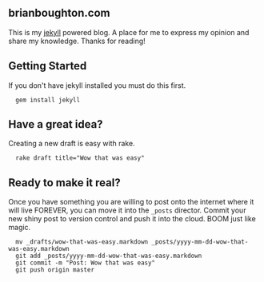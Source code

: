 ## brianboughton.com

This is my [jekyll][] powered blog. A place for me to express my opinion and
share my knowledge. Thanks for reading!

  [jekyll]: http://jekyllrb.com

## Getting Started

If you don't have jekyll installed you must do this first.

```
  gem install jekyll
```

## Have a great idea?

Creating a new draft is easy with rake.

```
  rake draft title="Wow that was easy"
```

## Ready to make it real?

Once you have something you are willing to post onto the internet where it will
live FOREVER, you can move it into the `_posts` director. Commit your new shiny
post to version control and push it into the cloud. BOOM just like magic.

```
  mv _drafts/wow-that-was-easy.markdown _posts/yyyy-mm-dd-wow-that-was-easy.markdown
  git add _posts/yyyy-mm-dd-wow-that-was-easy.markdown
  git commit -m "Post: Wow that was easy"
  git push origin master
```
